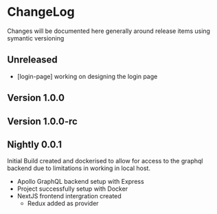 # ChangeLog

Changes will be documented here generally around release items using symantic versioning

## Unreleased

- [login-page] working on designing the login page

## Version 1.0.0

## Version 1.0.0-rc

## Nightly 0.0.1

Initial Build created and dockerised to allow for access to the graphql backend due to limitations in working in local host.

- Apollo GraphQL backend setup with Express
- Project successfully setup with Docker
- NextJS frontend intergration created
  - Redux added as provider

